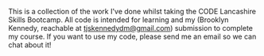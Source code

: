 This is a collection of the work I've done whilst taking the CODE Lancashire Skills Bootcamp. All code is intended for learning and my (Brooklyn Kennedy, reachable at tjskennedydm@gmail.com) submission to complete my course. If you want to use my code, please send me an email so we can chat about it!
